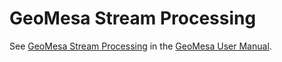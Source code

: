 # GeoMesa Stream Processing

See [GeoMesa Stream Processing](../docs/user/stream.rst) in the [GeoMesa User Manual](http://geomesa.org/documentation/user).
